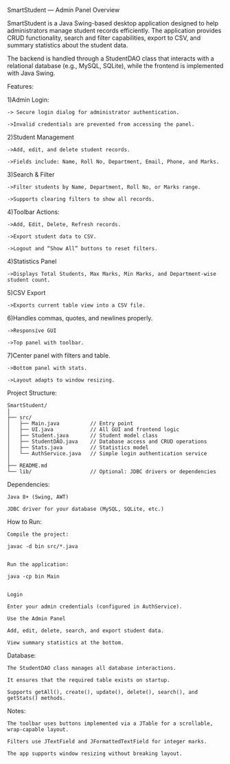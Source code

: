 SmartStudent — Admin Panel
Overview

SmartStudent is a Java Swing-based desktop application designed to help administrators manage student records efficiently. The application provides CRUD functionality, search and filter capabilities, export to CSV, and summary statistics about the student data.

The backend is handled through a StudentDAO class that interacts with a relational database (e.g., MySQL, SQLite), while the frontend is implemented with Java Swing.

Features:

1)Admin Login:

	-> Secure login dialog for administrator authentication.
	
	->Invalid credentials are prevented from accessing the panel.

2)Student Management

	->Add, edit, and delete student records.
	
	->Fields include: Name, Roll No, Department, Email, Phone, and Marks.

3)Search & Filter

	->Filter students by Name, Department, Roll No, or Marks range.
	
	->Supports clearing filters to show all records.

4)Toolbar Actions:

	->Add, Edit, Delete, Refresh records.
	
	->Export student data to CSV.
	
	->Logout and “Show All” buttons to reset filters.

4)Statistics Panel

	->Displays Total Students, Max Marks, Min Marks, and Department-wise student count.

5)CSV Export

	->Exports current table view into a CSV file.

6)Handles commas, quotes, and newlines properly.

	->Responsive GUI

	->Top panel with toolbar.

7)Center panel with filters and table.

	->Bottom panel with stats.

	->Layout adapts to window resizing.

Project Structure:

	SmartStudent/
	│
	├── src/
	│   ├── Main.java          // Entry point
	│   ├── UI.java            // All GUI and frontend logic
	│   ├── Student.java       // Student model class
	│   ├── StudentDAO.java    // Database access and CRUD operations
	│   ├── Stats.java         // Statistics model
	│   └── AuthService.java   // Simple login authentication service
	│
	├── README.md
	└── lib/                   // Optional: JDBC drivers or dependencies

Dependencies:

	Java 8+ (Swing, AWT)
	
	JDBC driver for your database (MySQL, SQLite, etc.)

How to Run:

	Compile the project:
	
	javac -d bin src/*.java
	
	
	Run the application:
	
	java -cp bin Main
	
	
	Login
	
	Enter your admin credentials (configured in AuthService).
	
	Use the Admin Panel
	
	Add, edit, delete, search, and export student data.
	
	View summary statistics at the bottom.
	
Database:
	
	The StudentDAO class manages all database interactions.
	
	It ensures that the required table exists on startup.
	
	Supports getAll(), create(), update(), delete(), search(), and getStats() methods.

Notes:

	The toolbar uses buttons implemented via a JTable for a scrollable, wrap-capable layout.
	
	Filters use JTextField and JFormattedTextField for integer marks.
	
	The app supports window resizing without breaking layout.